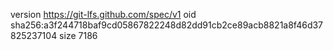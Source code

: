 version https://git-lfs.github.com/spec/v1
oid sha256:a3f244718baf9cd05867822248d82dd91cb2ce89acb8821a8f46d37825237104
size 7186
